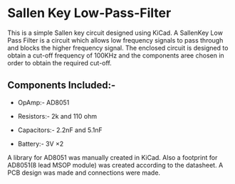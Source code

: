 # Sallen Key Low-Pass-Filter

 This is a simple Sallen key circuit designed using KiCad. A SallenKey Low Pass Filter is a circuit which allows low frequency
 signals to pass through and blocks the higher frequency signal. The enclosed circuit is designed to obtain a cut-off frequency of 100KHz and the components aree chosen in order to obtain the required cut-off.
 
## Components Included:-

  * OpAmp:- AD8051
 
  * Resistors:- 2k and 110 ohm
  
  * Capacitors:- 2.2nF and 5.1nF
 
  * Battery:- 3V ×2 
 
   A library for AD8051 was manually created in KiCad.
 Also a footprint for AD8051(8 lead MSOP module) was created according to the datasheet.
 A PCB design was made and connections were made.
